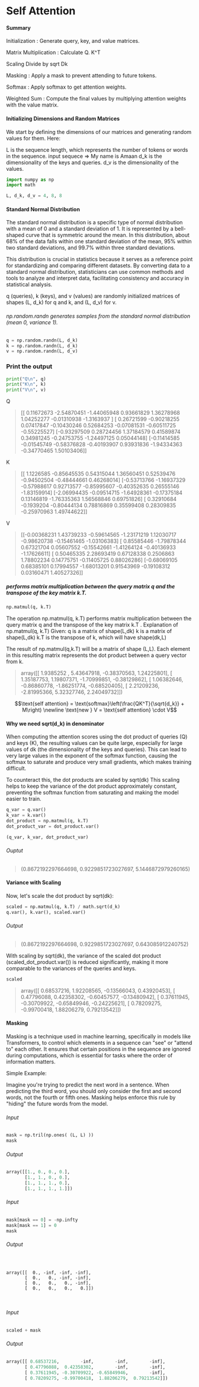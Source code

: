 # Self Attention

#### Summary
Initialization : Generate query, key, and value matrices.

Matrix Multiplication : Calculate Q. K^T

Scaling Divide by sqrt Dk

Masking : Apply a mask to prevent attending to future tokens.

Softmax : Apply softmax to get attention weights.

Weighted Sum : Compute the final values by multiplying attention weights with the value matrix.




#### Initializing Dimensions and Random Matrices
We start by defining the dimensions of our matrices and generating random values for them.
Here:

L is the sequence length, which represents the number of tokens or words in the sequence. input sequece => My name is Amaan
d_k is the dimensionality of the keys and queries.
d_v is the dimensionality of the values.

```Python
import numpy as np
import math

L, d_k, d_v = 4, 8, 8
```

#### Standard Normal Distribution
The standard normal distribution is a specific type of normal distribution with a mean of 0 and a standard deviation of 1. It is represented by a bell-shaped curve that is symmetric around the mean. In this distribution, about 68% of the data falls within one standard deviation of the mean, 95% within two standard deviations, and 99.7% within three standard deviations.

This distribution is crucial in statistics because it serves as a reference point for standardizing and comparing different datasets. By converting data to a standard normal distribution, statisticians can use common methods and tools to analyze and interpret data, facilitating consistency and accuracy in statistical analysis.

q (queries), k (keys), and v (values) are randomly initialized matrices of shapes (L, d_k) for q and k, and (L, d_v) for v.

###### np.random.randn generates samples from the standard normal distribution (mean 0, variance 1).


```Python
q = np.random.randn(L, d_k)
k = np.random.randn(L, d_k)
v = np.random.randn(L, d_v)
```

### Print the output

```Python
print("Q\n", q)
print("K\n", k)
print("V\n", v)
```

Q

> [[ 0.11672673 -2.54870451 -1.44065948  0.93661829  1.36278968  1.04252277 
   -0.01310938 -1.3163937 ]
 [ 0.26721599 -0.90218255  0.07417847 -0.10430246  0.52684253 -0.07081531 
  -0.60511725 -0.55225527]
 [-0.93297509  0.28724456  1.37184579  0.41589874  0.34981245 -0.24753755 
  -1.24497125  0.05044148]
 [-0.11414585 -0.01545749 -0.58376828 -0.40193907  0.93931836 -1.94334363 
  -0.34770465  1.50103406]]

K
> [[ 1.1226585  -0.85645535  0.54315044  1.36560451  0.52539476 -0.94502504
  -0.48444661  0.46268014]
 [-0.53713766 -1.16937329 -0.57988617  0.92713577 -0.85995607 -0.40352635
   0.26555146 -1.83159914]
 [-2.06994435 -0.09514715 -1.64928361 -0.17375184  0.13146819 -1.76335363
   1.56568846  0.69751826]
 [ 0.32910684 -0.1939204  -0.80444134  0.78816869  0.35599408  0.28309835
  -0.25970963  1.49744622]]

V
> [[-0.00368231  1.43739233 -0.59614565 -1.23171219  1.12030717 -0.98620738
  -0.15461465 -1.03106383]
 [ 0.85585446 -1.79878344  0.67321704  0.05607552 -0.15542661 -1.41264124
  -0.40136933 -1.17626611]
 [ 0.50465335  2.28693419  0.67128338  0.2506863   1.78802234  0.14775751
  -0.11405725  0.88026286]
 [-0.68069105  0.68385101  0.17994557 -1.68013201  0.91543969 -0.19108312
   0.03160471  1.40527326]]


##### performs matrix multiplication between the query matrix q and the transpose of the key matrix k.T.

```Python
np.matmul(q, k.T)
```
The operation np.matmul(q, k.T) performs matrix multiplication between the query matrix q and the transpose of the key matrix k.T .
Explanation of np.matmul(q, k.T)
Given:
q is a matrix of shape(L,dk)
k is a matrix of shape(L,dk)
k.T is the transpose of k, which will have shape(dk,L)


The result of np.matmul(q,k.T) will be a matrix of shape (L,L).
Each element in this resulting matrix represents the dot product between a query vector from k.

>array([[ 1.9385252 ,  5.43647918, -0.38370563,  1.24225801],
       [ 1.35187753,  1.19807371, -1.70999851, -0.38129862],
       [ 1.06382646, -0.86860778, -1.86251774, -0.68520405],
       [ 2.21209236, -2.81995366,  5.32327746,  2.24049732]])

```math
\text{self attention} = \text{softmax}\left(\frac{QK^T}{\sqrt{d_k}} + M\right)
\newline
\text{new } V = \text{self attention} \cdot V
```
#### Why we need sqrt(d_k) in denominator


When computing the attention scores using the dot product of queries (Q) and keys (K), the resulting values can be quite large, especially for large values of dk​
(the dimensionality of the keys and queries). This can lead to very large values in the exponent of the softmax function, causing the softmax to saturate and produce very small gradients, which makes training difficult.

To counteract this, the dot products are scaled by ​sqrt(dk)
This scaling helps to keep the variance of the dot product approximately constant, preventing the softmax function from saturating and making the model easier to train.

```Python
q_var = q.var()
k_var = k.var()
dot_product = np.matmul(q, k.T)
dot_product_var = dot_product.var()

(q_var, k_var, dot_product_var)
```

###### Ouptut

>(0.8672192297664698, 0.9229851723027697, 5.1446872979260165)


#### Variance with Scaling

Now, let's scale the dot product by sqrt(dk):

```Python
scaled = np.matmul(q, k.T) / math.sqrt(d_k)
q.var(), k.var(), scaled.var()
```

###### Output

>(0.8672192297664698, 0.9229851723027697, 0.643085912240752)

With scaling by sqrt(dk), the variance of the scaled dot product (scaled_dot_product.var())
is reduced significantly, making it more comparable to the variances of the queries and keys.

```Python
scaled
```

>array([[ 0.68537216,  1.92208565, -0.13566043,  0.43920453],
       [ 0.47796088,  0.42358302, -0.60457577, -0.13480942],
       [ 0.37611945, -0.30709922, -0.65849946, -0.24225621],
       [ 0.78209275, -0.99700418,  1.88206279,  0.79213542]])


#### Masking

Masking is a technique used in machine learning, specifically in models like Transformers, to control which elements in a sequence can "see" or "attend to" each other. It ensures that certain positions in the sequence are ignored during computations, which is essential for tasks where the order of information matters.

Simple Example:

Imagine you're trying to predict the next word in a sentence. When predicting the third word, you should only consider the first and second words, not the fourth or fifth ones. Masking helps enforce this rule by "hiding" the future words from the model.

###### Input

```Python
mask = np.tril(np.ones( (L, L) ))
mask
```
###### Output

```Python
array([[1., 0., 0., 0.],
       [1., 1., 0., 0.],
       [1., 1., 1., 0.],
       [1., 1., 1., 1.]])
```

###### Input

```python
mask[mask == 0] = -np.infty
mask[mask == 1] = 0
mask
```

###### Output

<pre>
<code>
   
array([[  0., -inf, -inf, -inf],
       [  0.,   0., -inf, -inf],
       [  0.,   0.,   0., -inf],
       [  0.,   0.,   0.,   0.]])

</code>
</pre>

###### Input

```Python
scaled + mask
```
###### Output

```Python
array([[ 0.68537216,        -inf,        -inf,        -inf],
       [ 0.47796088,  0.42358302,        -inf,        -inf],
       [ 0.37611945, -0.30709922, -0.65849946,        -inf],
       [ 0.78209275, -0.99700418,  1.88206279,  0.79213542]])
```

